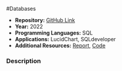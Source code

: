 #Databases

- **Repository:** [GitHub Link](https://github.com/SamuelAkintomide/)
- **Year:** 2022
- **Programming Languages:** SQL
- **Applications:** LucidChart, SQLdeveloper
- **Additional Resources:** [Report](), [Code]()
  
### Description
